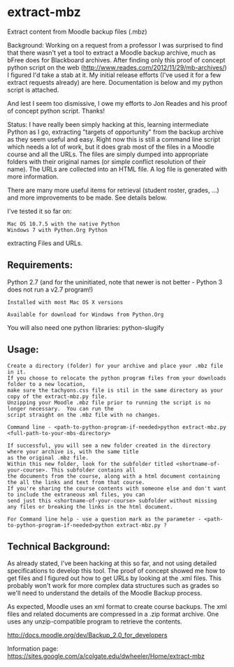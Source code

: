 extract-mbz
===========

Extract content from Moodle backup files (.mbz)

Background: 
Working on a request from a professor I was surprised to find that there wasn't yet a tool to extract a Moodle backup archive, much as bFree does for Blackboard archives. After finding only this proof of concept python script on the web (http://www.reades.com/2012/11/29/mb-archives/) I figured I'd take a stab at it. My initial release efforts (I've used it for a few extract requests already) are here. Documentation is below and my python script is attached. 

And lest I seem too dismissive, I owe my efforts to Jon Reades and his proof of concept python script. Thanks!

Status:
I have really been simply hacking at this, learning intermediate Python as I go, extracting "targets of opportunity" from the backup archive as they seem useful and easy. Right now this is still a command line script which needs a lot of work, but it does grab most of the files in a Moodle course and all the URLs. The files are simply dumped into appropriate folders with their original names (or simple conflict resolution of their name). The URLs are collected into an HTML file. A log file is generated with more information. 

There are many more useful items for retrieval (student roster, grades, ...) and more improvements to be made. See details below. 

I've tested it so far on:

    Mac OS 10.7.5 with the native Python
    Windows 7 with Python.Org Python

extracting Files and URLs.

## Requirements:
Python 2.7 (and for the uninitiated, note that newer is not better - Python 3 does not run a v2.7 program!) 

    Installed with most Mac OS X versions

    Available for download for Windows from Python.Org
    
You will also need one python libraries: python-slugify

## Usage:

    Create a directory (folder) for your archive and place your .mbz file in it.
    If you choose to relocate the python program files from your downloads folder to a new location, 
    make sure the tachyons.css file is stil in the same directory as your copy of the extract-mbz.py file.
    Unzipping your Moodle .mbz file prior to running the script is no longer necessary.  You can run the 
    script straight on the .mbz file with no changes.
    
    Command line - <path-to-python-program-if-needed>python extract-mbz.py <full-path-to-your-mbs-directory>
    
    If successful, you will see a new folder created in the directory where your archive is, with the same title 
    as the original .mbz file.
    Within this new folder, look for the subfolder titled <shortname-of-your-course>. This subfolder contains all 
    the documents from the course, along with a html document containing the all the links and text from that course.
    If you're sharing the course contents with someone else and don't want to include the extraneous xml files, you can 
    send just this <shortname-of-your-course> subfolder without missing any files or breaking the links in the html document.
        
    For Command line help - use a question mark as the parameter - <path-to-python-program-if-needed>python extract-mbz.py ?  

## Technical Background:
As already stated, I've been hacking at this so far, and not using detailed specifications to develop this tool. The proof of concept showed me how to get files and I figured out how to get URLs by looking at the .xml files. This probably won't work for more complex data structures such as grades so we'll need to understand the details of the Moodle Backup process. 

As expected, Moodle uses an xml format to create course backups. The xml files and related documents are compressed in a .zip format archive. One uses any unzip-compatible program to retrieve the contents. 

http://docs.moodle.org/dev/Backup_2.0_for_developers

Information page: https://sites.google.com/a/colgate.edu/dwheeler/Home/extract-mbz
